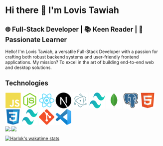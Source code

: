 # Hi there 👋 I'm Lovis Tawiah
 ## 🌐 Full-Stack Developer | 📚 Keen Reader | 🧠 Passionate Learner 

 Hello! I'm Lovis Tawiah, a versatile Full-Stack Developer with a passion for crafting both robust backend systems and user-friendly frontend applications. My mission? To excel in the art of building end-to-end web and desktop solutions.
 ## Technologies
<section>
<img src="./img/javascript-plain.svg" alt="javascript" width="50px" height="50px" />
<img src="./img/nodejs-original.svg" alt="javascript" width="50px" height="50px" />
<img src="./img/react-original.svg" alt="javascript" width="50px" height="50px" />
<img src="./img/nextjs-original.svg" alt="javascript" width="50px" height="50px" />
<img src="./img/electron-original.svg" alt="javascript" width="50px" height="50px" />
<img src="./img/tailwind-css.svg" alt="javascript" width="50px" height="50px" />
<img src="./img/mongodb-original.svg" alt="javascript" width="50px" height="50px" />
<img src="./img/postgresql-original.svg" alt="javascript" width="50px" height="50px" />
<img src="./img/html5-original.svg" alt="javascript" width="50px" height="50px" />
<img src="./img/css3-original.svg" alt="javascript" width="50px" height="50px" />
<img src="./img/tailwind-css.svg" alt="javascript" width="50px" height="50px" />
<img src="./img/git-original.svg" alt="javascript" width="50px" height="50px" />
<img src="./img/visual-studio-code.svg" alt="javascript" width="50px" height="50px" />
<section>

<a href="https://github.com/lovistawiah/">
  <img height=200 align="center" src="https://github-readme-stats.vercel.app/api?username=lovistawiah&show_icons=true" />
</a>
<a href="https://github.com/lovistawiah/">
  <img height=200 align="center" src="https://github-readme-stats.vercel.app/api/top-langs?username=lovistawiah&layout=compact&langs_count=8&card_width=320" />
</a>

[![Harlok's wakatime stats](https://github-readme-stats.vercel.app/api/wakatime?username=lovistawiah)](https://github.com/lovistawiah/)
